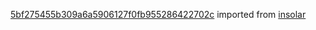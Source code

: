[5bf275455b309a6a5906127f0fb955286422702c](https://github.com/insolar/insolar/commit/5bf275455b309a6a5906127f0fb955286422702c) imported from [insolar](https://github.com/insolar/insolar)
